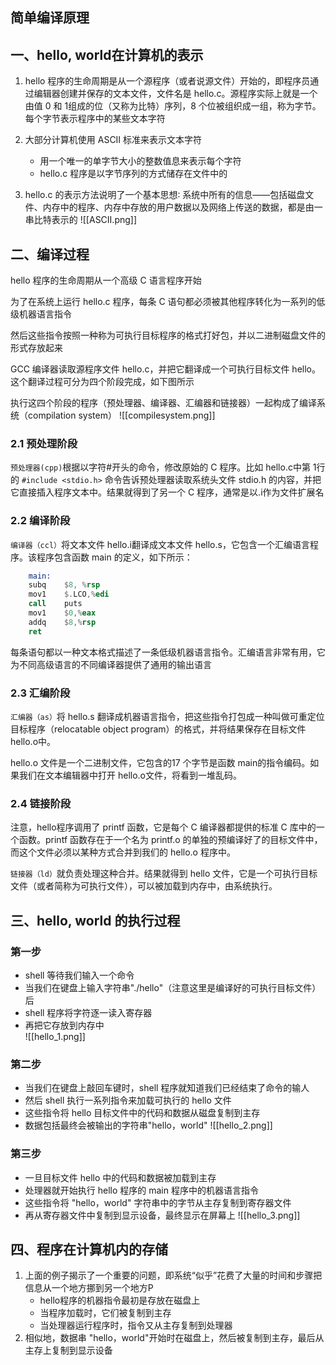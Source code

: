 ## 简单编译原理
## 一、hello, world在计算机的表示
1. hello 程序的生命周期是从一个源程序（或者说源文件）开始的，即程序员通过编辑器创建并保存的文本文件，文件名是 hello.c。源程序实际上就是一个由值 0 和 1组成的位（又称为比特）序列，8 个位被组织成一组，称为字节。每个字节表示程序中的某些文本字符

2. 大部分计算机使用 ASCII 标准来表示文本字符
	+ 用一个唯一的单字节大小的整数值息来表示每个字符
	+ hello.c 程序是以字节序列的方式储存在文件中的

3. hello.c 的表示方法说明了一个基本思想∶ 系统中所有的信息——包括磁盘文件、内存中的程序、内存中存放的用户数据以及网络上传送的数据，都是由一串比特表示的
![[ASCII.png]]

## 二、编译过程
hello 程序的生命周期从一个高级 C 语言程序开始

为了在系统上运行 hello.c 程序，每条 C 语句都必须被其他程序转化为一系列的低级机器语言指令

然后这些指令按照一种称为可执行目标程序的格式打好包，并以二进制磁盘文件的形式存放起来

GCC 编译器读取源程序文件 hello.c，并把它翻译成一个可执行目标文件 hello。这个翻译过程可分为四个阶段完成，如下图所示

执行这四个阶段的程序（预处理器、编译器、汇编器和链接器）一起构成了编译系统（compilation system）
![[compilesystem.png]]

### 2.1 预处理阶段  
`预处理器(cpp)`根据以字符#开头的命令，修改原始的 C 程序。比如 hello.c中第 1行的 `#include <stdio.h>` 命令告诉预处理器读取系统头文件 stdio.h 的内容，并把它直接插入程序文本中。结果就得到了另一个 C 程序，通常是以.i作为文件扩展名

### 2.2 编译阶段  
`编译器（ccl）`将文本文件 hello.i翻译成文本文件 hello.s，它包含一个汇编语言程序。该程序包含函数 main 的定义，如下所示：
```asm
	main:
	subq    $8, %rsp 
	mov1    $.LCO,%edi 
	call    puts 
	mov1    $0,%eax 
	addq    $8,%rsp 
	ret
```
每条语句都以一种文本格式描述了一条低级机器语言指令。汇编语言非常有用，它为不同高级语言的不同编译器提供了通用的输出语言


### 2.3 汇编阶段   
`汇编器（as）`将 hello.s 翻译成机器语言指令，把这些指令打包成一种叫做可重定位目标程序（relocatable object program）的格式，并将结果保存在目标文件 hello.o中。

hello.o 文件是一个二进制文件，它包含的17 个字节是函数 main的指令编码。如果我们在文本编辑器中打开 hello.o文件，将看到一堆乱码。

### 2.4 链接阶段 
注意，hello程序调用了 printf 函数，它是每个 C 编译器都提供的标准 C 库中的一个函数。printf 函数存在于一个名为 printf.o 的单独的预编译好了的目标文件中，而这个文件必须以某种方式合并到我们的 hello.o 程序中。

`链接器（ld）`就负责处理这种合并。结果就得到 hello 文件，它是一个可执行目标文件（或者简称为可执行文件），可以被加载到内存中，由系统执行。

## 三、hello, world 的执行过程
### 第一步
- shell 等待我们输入一个命令
- 当我们在键盘上输入字符串"./hello"（注意这里是编译好的可执行目标文件）后
- shell 程序将字符逐一读入寄存器
- 再把它存放到内存中  
![[hello_1.png]]

### 第二步  
- 当我们在键盘上敲回车键时，shell 程序就知道我们已经结束了命令的输人
- 然后 shell 执行一系列指令来加载可执行的 hello 文件
- 这些指令将 hello 目标文件中的代码和数据从磁盘复制到主存
- 数据包括最终会被输出的字符串"hello，world"
![[hello_2.png]]

### 第三步
- 一旦目标文件 hello 中的代码和数据被加载到主存
- 处理器就开始执行 hello 程序的 main 程序中的机器语言指令
- 这些指令将 "hello，world" 字符串中的字节从主存复制到寄存器文件
- 再从寄存器文件中复制到显示设备，最终显示在屏幕上
![[hello_3.png]]

## 四、程序在计算机内的存储
1. 上面的例子揭示了一个重要的问题，即系统“似乎”花费了大量的时间和步骤把信息从一个地方挪到另一个地方P
	+ hello程序的机器指令最初是存放在磁盘上   
	+ 当程序加载时，它们被复制到主存
	+ 当处理器运行程序时，指令又从主存复制到处理器
2. 相似地，数据串 "hello，world"开始时在磁盘上，然后被复制到主存，最后从主存上复制到显示设备